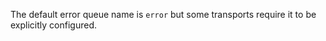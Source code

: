 The default error queue name is `error` but some transports require it to be explicitly configured.
